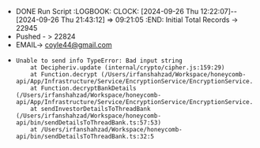 - DONE Run Script 
  :LOGBOOK:
  CLOCK: [2024-09-26 Thu 12:22:07]--[2024-09-26 Thu 21:43:12] =>  09:21:05
  :END:
  Initial Total Records -> 22945
- Pushed - > 22824
- EMAIL-> coyle44@gmail.com
- ```apl
  Unable to send info TypeError: Bad input string
      at Decipheriv.update (internal/crypto/cipher.js:159:29)
      at Function.decrypt (/Users/irfanshahzad/Workspace/honeycomb-api/App/Infrastructure/Service/EncryptionService/EncryptionService.ts:48:30)
      at Function.decryptBankDetails (/Users/irfanshahzad/Workspace/honeycomb-api/App/Infrastructure/Service/EncryptionService/EncryptionService.ts:15:17)
      at sendInvestorDetailsToThreadBank (/Users/irfanshahzad/Workspace/honeycomb-api/bin/sendDetailsToThreadBank.ts:57:53)
      at /Users/irfanshahzad/Workspace/honeycomb-api/bin/sendDetailsToThreadBank.ts:32:5
  ```